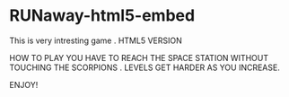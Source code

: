 # RUNaway-html5-embed

This is very intresting game . HTML5 VERSION

HOW TO PLAY
YOU HAVE TO REACH  THE SPACE STATION WITHOUT TOUCHING THE SCORPIONS .
LEVELS GET HARDER AS YOU INCREASE.

ENJOY!
